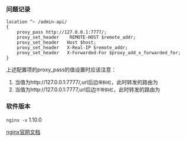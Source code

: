 ### 问题记录
```
location ^~ /admin-api/ 
{
    proxy_pass http://127.0.0.1:7777/;
    proxy_set_header    REMOTE-HOST $remote_addr;
    proxy_set_header   Host $host;
    proxy_set_header   X-Real-IP $remote_addr;
    proxy_set_header   X-Forwarded-For $proxy_add_x_forwarded_for;
}
```

上述配置项的proxy_pass的值设置时应该注意：

1. 当值为http://127.0.0.1:7777/,url后边`带斜杠`，此时转发的路由为
2. 当值为http://127.0.0.1:7777,url后边`不带斜杠`，此时转发的路由为

### 软件版本
`nginx -v`  1.10.0

[nginx官网文档](http://nginx.org/en/docs/http/ngx_http_proxy_module.html#proxy_pass)



